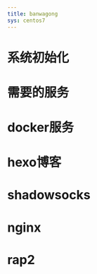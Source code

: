```yaml
---
title: banwagong
sys: centos7 
---
```


# 系统初始化
# 需要的服务
# docker服务
# hexo博客
# shadowsocks
# nginx
# rap2 
